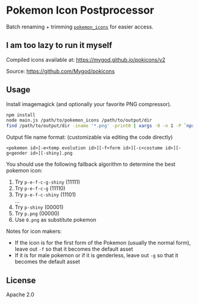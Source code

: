 # Pokemon Icon Postprocessor

Batch renaming + trimming [`pokemon_icons`](https://github.com/ZeChrales/PogoAssets/tree/master/pokemon_icons) for easier access.

## I am too lazy to run it myself

Compiled icons available at: https://mygod.github.io/pokicons/v2

Source: https://github.com/Mygod/pokicons

## Usage

Install imagemagick (and optionally your favorite PNG compressor).

```sh
npm install
node main.js /path/to/pokemon_icons /path/to/output/dir
find /path/to/output/dir -iname '*.png' -print0 | xargs -0 -n 1 -P `nproc` optipng -o7 -strip all
```

Output file name format: (customizable via editing the code directly)

```
<pokemon id>[-e<temp evolution id>][-f<form id>][-c<costume id>][-g<gender id>][-shiny].png
```

You should use the following fallback algorithm to determine the best pokemon icon:

1. Try `p-e-f-c-g-shiny` (11111)
2. Try `p-e-f-c-g` (11110)
3. Try `p-e-f-c-shiny` (11101)  
...
31. Try `p-shiny` (00001)
32. Try `p.png` (00000)
33. Use `0.png` as substitute pokemon

Notes for icon makers:

- If the icon is for the first form of the Pokemon (usually the normal form), leave out `-f` so that it becomes the default asset
- If it is for male pokemon or if it is genderless, leave out `-g` so that it becomes the default asset

## License

Apache 2.0
